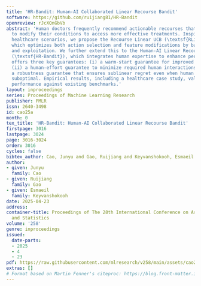 ```yaml
---
title: 'HR-Bandit: Human-AI Collaborated Linear Recourse Bandit'
software: https://github.com/ruijiang81/HR-Bandit
openreview: rJcXQnGbVb
abstract: 'Human doctors frequently recommend actionable recourses that allow patients
  to modify their conditions to access more effective treatments. Inspired by such
  healthcare scenarios, we propose the Recourse Linear UCB (\textsf{RLinUCB}) algorithm,
  which optimizes both action selection and feature modifications by balancing exploration
  and exploitation. We further extend this to the Human-AI Linear Recourse Bandit
  (\textsf{HR-Bandit}), which integrates human expertise to enhance performance. \textsf{HR-Bandit}
  offers three key guarantees: (i) a warm-start guarantee for improved initial performance,
  (ii) a human-effort guarantee to minimize required human interactions, and (iii)
  a robustness guarantee that ensures sublinear regret even when human decisions are
  suboptimal. Empirical results, including a healthcare case study, validate its superior
  performance against existing benchmarks.'
layout: inproceedings
series: Proceedings of Machine Learning Research
publisher: PMLR
issn: 2640-3498
id: cao25a
month: 0
tex_title: 'HR-Bandit: Human-AI Collaborated Linear Recourse Bandit'
firstpage: 3016
lastpage: 3024
page: 3016-3024
order: 3016
cycles: false
bibtex_author: Cao, Junyu and Gao, Ruijiang and Keyvanshokooh, Esmaeil
author:
- given: Junyu
  family: Cao
- given: Ruijiang
  family: Gao
- given: Esmaeil
  family: Keyvanshokooh
date: 2025-04-23
address:
container-title: Proceedings of The 28th International Conference on Artificial Intelligence
  and Statistics
volume: '258'
genre: inproceedings
issued:
  date-parts:
  - 2025
  - 4
  - 23
pdf: https://raw.githubusercontent.com/mlresearch/v258/main/assets/cao25a/cao25a.pdf
extras: []
# Format based on Martin Fenner's citeproc: https://blog.front-matter.io/posts/citeproc-yaml-for-bibliographies/
---
```

